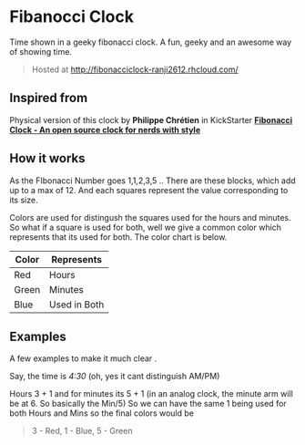 Fibanocci Clock
===============

Time shown in a geeky fibonacci clock. A fun, geeky and an awesome way of showing time.

>Hosted at http://fibonacciclock-ranji2612.rhcloud.com/

Inspired from
-----------------
Physical version of this clock by **Philippe Chrétien** in KickStarter 
[**Fibonacci Clock - An open source clock for nerds with style**](https://www.kickstarter.com/projects/basbrun/fibonacci-clock-an-open-source-clock-for-nerds-wit)


How it works
------

As the FIbonacci Number goes 1,1,2,3,5 .. There are these blocks, which add up to a max of 12. And each squares represent the value corresponding to its size.

Colors are used for distingush the squares used for the hours and minutes. So what if a square is used for both, well we give a common color which represents that its used for both. The color chart is below.

| Color | Represents |
|-----------|-------------|
| Red | Hours |
| Green | Minutes |
| Blue | Used in Both |

Examples
--------
A few examples to make it much clear .

Say, the time is *4:30* (oh, yes it cant distinguish AM/PM)

Hours 3 + 1 and for minutes its 5 + 1 (in an analog clock, the minute arm will be at 6. So basically the Min/5)
So we can have the same 1 being used for both Hours and Mins so the final colors would be
> 3 - Red, 1 - Blue, 5 - Green
